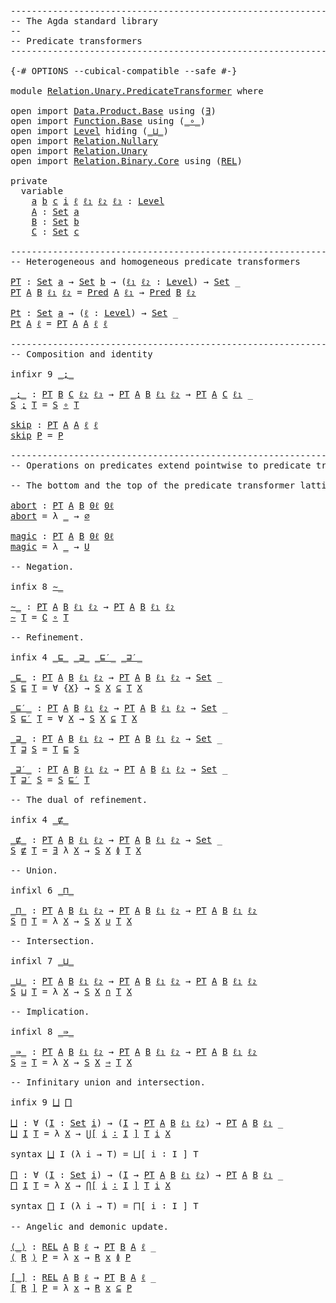 <pre class="Agda"><a id="1" class="Comment">------------------------------------------------------------------------</a>
<a id="74" class="Comment">-- The Agda standard library</a>
<a id="103" class="Comment">--</a>
<a id="106" class="Comment">-- Predicate transformers</a>
<a id="132" class="Comment">------------------------------------------------------------------------</a>

<a id="206" class="Symbol">{-#</a> <a id="210" class="Keyword">OPTIONS</a> <a id="218" class="Pragma">--cubical-compatible</a> <a id="239" class="Pragma">--safe</a> <a id="246" class="Symbol">#-}</a>

<a id="251" class="Keyword">module</a> <a id="258" href="Relation.Unary.PredicateTransformer.html" class="Module">Relation.Unary.PredicateTransformer</a> <a id="294" class="Keyword">where</a>

<a id="301" class="Keyword">open</a> <a id="306" class="Keyword">import</a> <a id="313" href="Data.Product.Base.html" class="Module">Data.Product.Base</a> <a id="331" class="Keyword">using</a> <a id="337" class="Symbol">(</a><a id="338" href="Data.Product.Base.html#852" class="Function">∃</a><a id="339" class="Symbol">)</a>
<a id="341" class="Keyword">open</a> <a id="346" class="Keyword">import</a> <a id="353" href="Function.Base.html" class="Module">Function.Base</a> <a id="367" class="Keyword">using</a> <a id="373" class="Symbol">(</a><a id="374" href="Function.Base.html#1115" class="Function Operator">_∘_</a><a id="377" class="Symbol">)</a>
<a id="379" class="Keyword">open</a> <a id="384" class="Keyword">import</a> <a id="391" href="Level.html" class="Module">Level</a> <a id="397" class="Keyword">hiding</a> <a id="404" class="Symbol">(</a><a id="405" href="Agda.Primitive.html#961" class="Primitive Operator">_⊔_</a><a id="408" class="Symbol">)</a>
<a id="410" class="Keyword">open</a> <a id="415" class="Keyword">import</a> <a id="422" href="Relation.Nullary.html" class="Module">Relation.Nullary</a>
<a id="439" class="Keyword">open</a> <a id="444" class="Keyword">import</a> <a id="451" href="Relation.Unary.html" class="Module">Relation.Unary</a>
<a id="466" class="Keyword">open</a> <a id="471" class="Keyword">import</a> <a id="478" href="Relation.Binary.Core.html" class="Module">Relation.Binary.Core</a> <a id="499" class="Keyword">using</a> <a id="505" class="Symbol">(</a><a id="506" href="Relation.Binary.Core.html#780" class="Function">REL</a><a id="509" class="Symbol">)</a>

<a id="512" class="Keyword">private</a>
  <a id="522" class="Keyword">variable</a>
    <a id="535" href="Relation.Unary.PredicateTransformer.html#535" class="Generalizable">a</a> <a id="537" href="Relation.Unary.PredicateTransformer.html#537" class="Generalizable">b</a> <a id="539" href="Relation.Unary.PredicateTransformer.html#539" class="Generalizable">c</a> <a id="541" href="Relation.Unary.PredicateTransformer.html#541" class="Generalizable">i</a> <a id="543" href="Relation.Unary.PredicateTransformer.html#543" class="Generalizable">ℓ</a> <a id="545" href="Relation.Unary.PredicateTransformer.html#545" class="Generalizable">ℓ₁</a> <a id="548" href="Relation.Unary.PredicateTransformer.html#548" class="Generalizable">ℓ₂</a> <a id="551" href="Relation.Unary.PredicateTransformer.html#551" class="Generalizable">ℓ₃</a> <a id="554" class="Symbol">:</a> <a id="556" href="Agda.Primitive.html#742" class="Postulate">Level</a>
    <a id="566" href="Relation.Unary.PredicateTransformer.html#566" class="Generalizable">A</a> <a id="568" class="Symbol">:</a> <a id="570" href="Agda.Primitive.html#388" class="Primitive">Set</a> <a id="574" href="Relation.Unary.PredicateTransformer.html#535" class="Generalizable">a</a>
    <a id="580" href="Relation.Unary.PredicateTransformer.html#580" class="Generalizable">B</a> <a id="582" class="Symbol">:</a> <a id="584" href="Agda.Primitive.html#388" class="Primitive">Set</a> <a id="588" href="Relation.Unary.PredicateTransformer.html#537" class="Generalizable">b</a>
    <a id="594" href="Relation.Unary.PredicateTransformer.html#594" class="Generalizable">C</a> <a id="596" class="Symbol">:</a> <a id="598" href="Agda.Primitive.html#388" class="Primitive">Set</a> <a id="602" href="Relation.Unary.PredicateTransformer.html#539" class="Generalizable">c</a>

<a id="605" class="Comment">------------------------------------------------------------------------</a>
<a id="678" class="Comment">-- Heterogeneous and homogeneous predicate transformers</a>

<a id="PT"></a><a id="735" href="Relation.Unary.PredicateTransformer.html#735" class="Function">PT</a> <a id="738" class="Symbol">:</a> <a id="740" href="Agda.Primitive.html#388" class="Primitive">Set</a> <a id="744" href="Relation.Unary.PredicateTransformer.html#535" class="Generalizable">a</a> <a id="746" class="Symbol">→</a> <a id="748" href="Agda.Primitive.html#388" class="Primitive">Set</a> <a id="752" href="Relation.Unary.PredicateTransformer.html#537" class="Generalizable">b</a> <a id="754" class="Symbol">→</a> <a id="756" class="Symbol">(</a><a id="757" href="Relation.Unary.PredicateTransformer.html#757" class="Bound">ℓ₁</a> <a id="760" href="Relation.Unary.PredicateTransformer.html#760" class="Bound">ℓ₂</a> <a id="763" class="Symbol">:</a> <a id="765" href="Agda.Primitive.html#742" class="Postulate">Level</a><a id="770" class="Symbol">)</a> <a id="772" class="Symbol">→</a> <a id="774" href="Agda.Primitive.html#388" class="Primitive">Set</a> <a id="778" class="Symbol">_</a>
<a id="780" href="Relation.Unary.PredicateTransformer.html#735" class="Function">PT</a> <a id="783" href="Relation.Unary.PredicateTransformer.html#783" class="Bound">A</a> <a id="785" href="Relation.Unary.PredicateTransformer.html#785" class="Bound">B</a> <a id="787" href="Relation.Unary.PredicateTransformer.html#787" class="Bound">ℓ₁</a> <a id="790" href="Relation.Unary.PredicateTransformer.html#790" class="Bound">ℓ₂</a> <a id="793" class="Symbol">=</a> <a id="795" href="Relation.Unary.html#1178" class="Function">Pred</a> <a id="800" href="Relation.Unary.PredicateTransformer.html#783" class="Bound">A</a> <a id="802" href="Relation.Unary.PredicateTransformer.html#787" class="Bound">ℓ₁</a> <a id="805" class="Symbol">→</a> <a id="807" href="Relation.Unary.html#1178" class="Function">Pred</a> <a id="812" href="Relation.Unary.PredicateTransformer.html#785" class="Bound">B</a> <a id="814" href="Relation.Unary.PredicateTransformer.html#790" class="Bound">ℓ₂</a>

<a id="Pt"></a><a id="818" href="Relation.Unary.PredicateTransformer.html#818" class="Function">Pt</a> <a id="821" class="Symbol">:</a> <a id="823" href="Agda.Primitive.html#388" class="Primitive">Set</a> <a id="827" href="Relation.Unary.PredicateTransformer.html#535" class="Generalizable">a</a> <a id="829" class="Symbol">→</a> <a id="831" class="Symbol">(</a><a id="832" href="Relation.Unary.PredicateTransformer.html#832" class="Bound">ℓ</a> <a id="834" class="Symbol">:</a> <a id="836" href="Agda.Primitive.html#742" class="Postulate">Level</a><a id="841" class="Symbol">)</a> <a id="843" class="Symbol">→</a> <a id="845" href="Agda.Primitive.html#388" class="Primitive">Set</a> <a id="849" class="Symbol">_</a>
<a id="851" href="Relation.Unary.PredicateTransformer.html#818" class="Function">Pt</a> <a id="854" href="Relation.Unary.PredicateTransformer.html#854" class="Bound">A</a> <a id="856" href="Relation.Unary.PredicateTransformer.html#856" class="Bound">ℓ</a> <a id="858" class="Symbol">=</a> <a id="860" href="Relation.Unary.PredicateTransformer.html#735" class="Function">PT</a> <a id="863" href="Relation.Unary.PredicateTransformer.html#854" class="Bound">A</a> <a id="865" href="Relation.Unary.PredicateTransformer.html#854" class="Bound">A</a> <a id="867" href="Relation.Unary.PredicateTransformer.html#856" class="Bound">ℓ</a> <a id="869" href="Relation.Unary.PredicateTransformer.html#856" class="Bound">ℓ</a>

<a id="872" class="Comment">------------------------------------------------------------------------</a>
<a id="945" class="Comment">-- Composition and identity</a>

<a id="974" class="Keyword">infixr</a> <a id="981" class="Number">9</a> <a id="983" href="Relation.Unary.PredicateTransformer.html#988" class="Function Operator">_⍮_</a>

<a id="_⍮_"></a><a id="988" href="Relation.Unary.PredicateTransformer.html#988" class="Function Operator">_⍮_</a> <a id="992" class="Symbol">:</a> <a id="994" href="Relation.Unary.PredicateTransformer.html#735" class="Function">PT</a> <a id="997" href="Relation.Unary.PredicateTransformer.html#580" class="Generalizable">B</a> <a id="999" href="Relation.Unary.PredicateTransformer.html#594" class="Generalizable">C</a> <a id="1001" href="Relation.Unary.PredicateTransformer.html#548" class="Generalizable">ℓ₂</a> <a id="1004" href="Relation.Unary.PredicateTransformer.html#551" class="Generalizable">ℓ₃</a> <a id="1007" class="Symbol">→</a> <a id="1009" href="Relation.Unary.PredicateTransformer.html#735" class="Function">PT</a> <a id="1012" href="Relation.Unary.PredicateTransformer.html#566" class="Generalizable">A</a> <a id="1014" href="Relation.Unary.PredicateTransformer.html#580" class="Generalizable">B</a> <a id="1016" href="Relation.Unary.PredicateTransformer.html#545" class="Generalizable">ℓ₁</a> <a id="1019" href="Relation.Unary.PredicateTransformer.html#548" class="Generalizable">ℓ₂</a> <a id="1022" class="Symbol">→</a> <a id="1024" href="Relation.Unary.PredicateTransformer.html#735" class="Function">PT</a> <a id="1027" href="Relation.Unary.PredicateTransformer.html#566" class="Generalizable">A</a> <a id="1029" href="Relation.Unary.PredicateTransformer.html#594" class="Generalizable">C</a> <a id="1031" href="Relation.Unary.PredicateTransformer.html#545" class="Generalizable">ℓ₁</a> <a id="1034" class="Symbol">_</a>
<a id="1036" href="Relation.Unary.PredicateTransformer.html#1036" class="Bound">S</a> <a id="1038" href="Relation.Unary.PredicateTransformer.html#988" class="Function Operator">⍮</a> <a id="1040" href="Relation.Unary.PredicateTransformer.html#1040" class="Bound">T</a> <a id="1042" class="Symbol">=</a> <a id="1044" href="Relation.Unary.PredicateTransformer.html#1036" class="Bound">S</a> <a id="1046" href="Function.Base.html#1115" class="Function Operator">∘</a> <a id="1048" href="Relation.Unary.PredicateTransformer.html#1040" class="Bound">T</a>

<a id="skip"></a><a id="1051" href="Relation.Unary.PredicateTransformer.html#1051" class="Function">skip</a> <a id="1056" class="Symbol">:</a> <a id="1058" href="Relation.Unary.PredicateTransformer.html#735" class="Function">PT</a> <a id="1061" href="Relation.Unary.PredicateTransformer.html#566" class="Generalizable">A</a> <a id="1063" href="Relation.Unary.PredicateTransformer.html#566" class="Generalizable">A</a> <a id="1065" href="Relation.Unary.PredicateTransformer.html#543" class="Generalizable">ℓ</a> <a id="1067" href="Relation.Unary.PredicateTransformer.html#543" class="Generalizable">ℓ</a>
<a id="1069" href="Relation.Unary.PredicateTransformer.html#1051" class="Function">skip</a> <a id="1074" href="Relation.Unary.PredicateTransformer.html#1074" class="Bound">P</a> <a id="1076" class="Symbol">=</a> <a id="1078" href="Relation.Unary.PredicateTransformer.html#1074" class="Bound">P</a>

<a id="1081" class="Comment">------------------------------------------------------------------------</a>
<a id="1154" class="Comment">-- Operations on predicates extend pointwise to predicate transformers</a>

<a id="1226" class="Comment">-- The bottom and the top of the predicate transformer lattice.</a>

<a id="abort"></a><a id="1291" href="Relation.Unary.PredicateTransformer.html#1291" class="Function">abort</a> <a id="1297" class="Symbol">:</a> <a id="1299" href="Relation.Unary.PredicateTransformer.html#735" class="Function">PT</a> <a id="1302" href="Relation.Unary.PredicateTransformer.html#566" class="Generalizable">A</a> <a id="1304" href="Relation.Unary.PredicateTransformer.html#580" class="Generalizable">B</a> <a id="1306" href="Level.html#521" class="Function">0ℓ</a> <a id="1309" href="Level.html#521" class="Function">0ℓ</a>
<a id="1312" href="Relation.Unary.PredicateTransformer.html#1291" class="Function">abort</a> <a id="1318" class="Symbol">=</a> <a id="1320" class="Symbol">λ</a> <a id="1322" href="Relation.Unary.PredicateTransformer.html#1322" class="Bound">_</a> <a id="1324" class="Symbol">→</a> <a id="1326" href="Relation.Unary.html#1504" class="Function">∅</a>

<a id="magic"></a><a id="1329" href="Relation.Unary.PredicateTransformer.html#1329" class="Function">magic</a> <a id="1335" class="Symbol">:</a> <a id="1337" href="Relation.Unary.PredicateTransformer.html#735" class="Function">PT</a> <a id="1340" href="Relation.Unary.PredicateTransformer.html#566" class="Generalizable">A</a> <a id="1342" href="Relation.Unary.PredicateTransformer.html#580" class="Generalizable">B</a> <a id="1344" href="Level.html#521" class="Function">0ℓ</a> <a id="1347" href="Level.html#521" class="Function">0ℓ</a>
<a id="1350" href="Relation.Unary.PredicateTransformer.html#1329" class="Function">magic</a> <a id="1356" class="Symbol">=</a> <a id="1358" class="Symbol">λ</a> <a id="1360" href="Relation.Unary.PredicateTransformer.html#1360" class="Bound">_</a> <a id="1362" class="Symbol">→</a> <a id="1364" href="Relation.Unary.html#1686" class="Function">U</a>

<a id="1367" class="Comment">-- Negation.</a>

<a id="1381" class="Keyword">infix</a> <a id="1387" class="Number">8</a> <a id="1389" href="Relation.Unary.PredicateTransformer.html#1393" class="Function Operator">∼_</a>

<a id="∼_"></a><a id="1393" href="Relation.Unary.PredicateTransformer.html#1393" class="Function Operator">∼_</a> <a id="1396" class="Symbol">:</a> <a id="1398" href="Relation.Unary.PredicateTransformer.html#735" class="Function">PT</a> <a id="1401" href="Relation.Unary.PredicateTransformer.html#566" class="Generalizable">A</a> <a id="1403" href="Relation.Unary.PredicateTransformer.html#580" class="Generalizable">B</a> <a id="1405" href="Relation.Unary.PredicateTransformer.html#545" class="Generalizable">ℓ₁</a> <a id="1408" href="Relation.Unary.PredicateTransformer.html#548" class="Generalizable">ℓ₂</a> <a id="1411" class="Symbol">→</a> <a id="1413" href="Relation.Unary.PredicateTransformer.html#735" class="Function">PT</a> <a id="1416" href="Relation.Unary.PredicateTransformer.html#566" class="Generalizable">A</a> <a id="1418" href="Relation.Unary.PredicateTransformer.html#580" class="Generalizable">B</a> <a id="1420" href="Relation.Unary.PredicateTransformer.html#545" class="Generalizable">ℓ₁</a> <a id="1423" href="Relation.Unary.PredicateTransformer.html#548" class="Generalizable">ℓ₂</a>
<a id="1426" href="Relation.Unary.PredicateTransformer.html#1393" class="Function Operator">∼</a> <a id="1428" href="Relation.Unary.PredicateTransformer.html#1428" class="Bound">T</a> <a id="1430" class="Symbol">=</a> <a id="1432" href="Relation.Unary.html#4979" class="Function">∁</a> <a id="1434" href="Function.Base.html#1115" class="Function Operator">∘</a> <a id="1436" href="Relation.Unary.PredicateTransformer.html#1428" class="Bound">T</a>

<a id="1439" class="Comment">-- Refinement.</a>

<a id="1455" class="Keyword">infix</a> <a id="1461" class="Number">4</a> <a id="1463" href="Relation.Unary.PredicateTransformer.html#1482" class="Function Operator">_⊑_</a> <a id="1467" href="Relation.Unary.PredicateTransformer.html#1620" class="Function Operator">_⊒_</a> <a id="1471" href="Relation.Unary.PredicateTransformer.html#1551" class="Function Operator">_⊑′_</a> <a id="1476" href="Relation.Unary.PredicateTransformer.html#1677" class="Function Operator">_⊒′_</a>

<a id="_⊑_"></a><a id="1482" href="Relation.Unary.PredicateTransformer.html#1482" class="Function Operator">_⊑_</a> <a id="1486" class="Symbol">:</a> <a id="1488" href="Relation.Unary.PredicateTransformer.html#735" class="Function">PT</a> <a id="1491" href="Relation.Unary.PredicateTransformer.html#566" class="Generalizable">A</a> <a id="1493" href="Relation.Unary.PredicateTransformer.html#580" class="Generalizable">B</a> <a id="1495" href="Relation.Unary.PredicateTransformer.html#545" class="Generalizable">ℓ₁</a> <a id="1498" href="Relation.Unary.PredicateTransformer.html#548" class="Generalizable">ℓ₂</a> <a id="1501" class="Symbol">→</a> <a id="1503" href="Relation.Unary.PredicateTransformer.html#735" class="Function">PT</a> <a id="1506" href="Relation.Unary.PredicateTransformer.html#566" class="Generalizable">A</a> <a id="1508" href="Relation.Unary.PredicateTransformer.html#580" class="Generalizable">B</a> <a id="1510" href="Relation.Unary.PredicateTransformer.html#545" class="Generalizable">ℓ₁</a> <a id="1513" href="Relation.Unary.PredicateTransformer.html#548" class="Generalizable">ℓ₂</a> <a id="1516" class="Symbol">→</a> <a id="1518" href="Agda.Primitive.html#388" class="Primitive">Set</a> <a id="1522" class="Symbol">_</a>
<a id="1524" href="Relation.Unary.PredicateTransformer.html#1524" class="Bound">S</a> <a id="1526" href="Relation.Unary.PredicateTransformer.html#1482" class="Function Operator">⊑</a> <a id="1528" href="Relation.Unary.PredicateTransformer.html#1528" class="Bound">T</a> <a id="1530" class="Symbol">=</a> <a id="1532" class="Symbol">∀</a> <a id="1534" class="Symbol">{</a><a id="1535" href="Relation.Unary.PredicateTransformer.html#1535" class="Bound">X</a><a id="1536" class="Symbol">}</a> <a id="1538" class="Symbol">→</a> <a id="1540" href="Relation.Unary.PredicateTransformer.html#1524" class="Bound">S</a> <a id="1542" href="Relation.Unary.PredicateTransformer.html#1535" class="Bound">X</a> <a id="1544" href="Relation.Unary.html#2046" class="Function Operator">⊆</a> <a id="1546" href="Relation.Unary.PredicateTransformer.html#1528" class="Bound">T</a> <a id="1548" href="Relation.Unary.PredicateTransformer.html#1535" class="Bound">X</a>

<a id="_⊑′_"></a><a id="1551" href="Relation.Unary.PredicateTransformer.html#1551" class="Function Operator">_⊑′_</a> <a id="1556" class="Symbol">:</a> <a id="1558" href="Relation.Unary.PredicateTransformer.html#735" class="Function">PT</a> <a id="1561" href="Relation.Unary.PredicateTransformer.html#566" class="Generalizable">A</a> <a id="1563" href="Relation.Unary.PredicateTransformer.html#580" class="Generalizable">B</a> <a id="1565" href="Relation.Unary.PredicateTransformer.html#545" class="Generalizable">ℓ₁</a> <a id="1568" href="Relation.Unary.PredicateTransformer.html#548" class="Generalizable">ℓ₂</a> <a id="1571" class="Symbol">→</a> <a id="1573" href="Relation.Unary.PredicateTransformer.html#735" class="Function">PT</a> <a id="1576" href="Relation.Unary.PredicateTransformer.html#566" class="Generalizable">A</a> <a id="1578" href="Relation.Unary.PredicateTransformer.html#580" class="Generalizable">B</a> <a id="1580" href="Relation.Unary.PredicateTransformer.html#545" class="Generalizable">ℓ₁</a> <a id="1583" href="Relation.Unary.PredicateTransformer.html#548" class="Generalizable">ℓ₂</a> <a id="1586" class="Symbol">→</a> <a id="1588" href="Agda.Primitive.html#388" class="Primitive">Set</a> <a id="1592" class="Symbol">_</a>
<a id="1594" href="Relation.Unary.PredicateTransformer.html#1594" class="Bound">S</a> <a id="1596" href="Relation.Unary.PredicateTransformer.html#1551" class="Function Operator">⊑′</a> <a id="1599" href="Relation.Unary.PredicateTransformer.html#1599" class="Bound">T</a> <a id="1601" class="Symbol">=</a> <a id="1603" class="Symbol">∀</a> <a id="1605" href="Relation.Unary.PredicateTransformer.html#1605" class="Bound">X</a> <a id="1607" class="Symbol">→</a> <a id="1609" href="Relation.Unary.PredicateTransformer.html#1594" class="Bound">S</a> <a id="1611" href="Relation.Unary.PredicateTransformer.html#1605" class="Bound">X</a> <a id="1613" href="Relation.Unary.html#2046" class="Function Operator">⊆</a> <a id="1615" href="Relation.Unary.PredicateTransformer.html#1599" class="Bound">T</a> <a id="1617" href="Relation.Unary.PredicateTransformer.html#1605" class="Bound">X</a>

<a id="_⊒_"></a><a id="1620" href="Relation.Unary.PredicateTransformer.html#1620" class="Function Operator">_⊒_</a> <a id="1624" class="Symbol">:</a> <a id="1626" href="Relation.Unary.PredicateTransformer.html#735" class="Function">PT</a> <a id="1629" href="Relation.Unary.PredicateTransformer.html#566" class="Generalizable">A</a> <a id="1631" href="Relation.Unary.PredicateTransformer.html#580" class="Generalizable">B</a> <a id="1633" href="Relation.Unary.PredicateTransformer.html#545" class="Generalizable">ℓ₁</a> <a id="1636" href="Relation.Unary.PredicateTransformer.html#548" class="Generalizable">ℓ₂</a> <a id="1639" class="Symbol">→</a> <a id="1641" href="Relation.Unary.PredicateTransformer.html#735" class="Function">PT</a> <a id="1644" href="Relation.Unary.PredicateTransformer.html#566" class="Generalizable">A</a> <a id="1646" href="Relation.Unary.PredicateTransformer.html#580" class="Generalizable">B</a> <a id="1648" href="Relation.Unary.PredicateTransformer.html#545" class="Generalizable">ℓ₁</a> <a id="1651" href="Relation.Unary.PredicateTransformer.html#548" class="Generalizable">ℓ₂</a> <a id="1654" class="Symbol">→</a> <a id="1656" href="Agda.Primitive.html#388" class="Primitive">Set</a> <a id="1660" class="Symbol">_</a>
<a id="1662" href="Relation.Unary.PredicateTransformer.html#1662" class="Bound">T</a> <a id="1664" href="Relation.Unary.PredicateTransformer.html#1620" class="Function Operator">⊒</a> <a id="1666" href="Relation.Unary.PredicateTransformer.html#1666" class="Bound">S</a> <a id="1668" class="Symbol">=</a> <a id="1670" href="Relation.Unary.PredicateTransformer.html#1662" class="Bound">T</a> <a id="1672" href="Relation.Unary.PredicateTransformer.html#1482" class="Function Operator">⊑</a> <a id="1674" href="Relation.Unary.PredicateTransformer.html#1666" class="Bound">S</a>

<a id="_⊒′_"></a><a id="1677" href="Relation.Unary.PredicateTransformer.html#1677" class="Function Operator">_⊒′_</a> <a id="1682" class="Symbol">:</a> <a id="1684" href="Relation.Unary.PredicateTransformer.html#735" class="Function">PT</a> <a id="1687" href="Relation.Unary.PredicateTransformer.html#566" class="Generalizable">A</a> <a id="1689" href="Relation.Unary.PredicateTransformer.html#580" class="Generalizable">B</a> <a id="1691" href="Relation.Unary.PredicateTransformer.html#545" class="Generalizable">ℓ₁</a> <a id="1694" href="Relation.Unary.PredicateTransformer.html#548" class="Generalizable">ℓ₂</a> <a id="1697" class="Symbol">→</a> <a id="1699" href="Relation.Unary.PredicateTransformer.html#735" class="Function">PT</a> <a id="1702" href="Relation.Unary.PredicateTransformer.html#566" class="Generalizable">A</a> <a id="1704" href="Relation.Unary.PredicateTransformer.html#580" class="Generalizable">B</a> <a id="1706" href="Relation.Unary.PredicateTransformer.html#545" class="Generalizable">ℓ₁</a> <a id="1709" href="Relation.Unary.PredicateTransformer.html#548" class="Generalizable">ℓ₂</a> <a id="1712" class="Symbol">→</a> <a id="1714" href="Agda.Primitive.html#388" class="Primitive">Set</a> <a id="1718" class="Symbol">_</a>
<a id="1720" href="Relation.Unary.PredicateTransformer.html#1720" class="Bound">T</a> <a id="1722" href="Relation.Unary.PredicateTransformer.html#1677" class="Function Operator">⊒′</a> <a id="1725" href="Relation.Unary.PredicateTransformer.html#1725" class="Bound">S</a> <a id="1727" class="Symbol">=</a> <a id="1729" href="Relation.Unary.PredicateTransformer.html#1725" class="Bound">S</a> <a id="1731" href="Relation.Unary.PredicateTransformer.html#1551" class="Function Operator">⊑′</a> <a id="1734" href="Relation.Unary.PredicateTransformer.html#1720" class="Bound">T</a>

<a id="1737" class="Comment">-- The dual of refinement.</a>

<a id="1765" class="Keyword">infix</a> <a id="1771" class="Number">4</a> <a id="1773" href="Relation.Unary.PredicateTransformer.html#1778" class="Function Operator">_⋢_</a>

<a id="_⋢_"></a><a id="1778" href="Relation.Unary.PredicateTransformer.html#1778" class="Function Operator">_⋢_</a> <a id="1782" class="Symbol">:</a> <a id="1784" href="Relation.Unary.PredicateTransformer.html#735" class="Function">PT</a> <a id="1787" href="Relation.Unary.PredicateTransformer.html#566" class="Generalizable">A</a> <a id="1789" href="Relation.Unary.PredicateTransformer.html#580" class="Generalizable">B</a> <a id="1791" href="Relation.Unary.PredicateTransformer.html#545" class="Generalizable">ℓ₁</a> <a id="1794" href="Relation.Unary.PredicateTransformer.html#548" class="Generalizable">ℓ₂</a> <a id="1797" class="Symbol">→</a> <a id="1799" href="Relation.Unary.PredicateTransformer.html#735" class="Function">PT</a> <a id="1802" href="Relation.Unary.PredicateTransformer.html#566" class="Generalizable">A</a> <a id="1804" href="Relation.Unary.PredicateTransformer.html#580" class="Generalizable">B</a> <a id="1806" href="Relation.Unary.PredicateTransformer.html#545" class="Generalizable">ℓ₁</a> <a id="1809" href="Relation.Unary.PredicateTransformer.html#548" class="Generalizable">ℓ₂</a> <a id="1812" class="Symbol">→</a> <a id="1814" href="Agda.Primitive.html#388" class="Primitive">Set</a> <a id="1818" class="Symbol">_</a>
<a id="1820" href="Relation.Unary.PredicateTransformer.html#1820" class="Bound">S</a> <a id="1822" href="Relation.Unary.PredicateTransformer.html#1778" class="Function Operator">⋢</a> <a id="1824" href="Relation.Unary.PredicateTransformer.html#1824" class="Bound">T</a> <a id="1826" class="Symbol">=</a> <a id="1828" href="Data.Product.Base.html#852" class="Function">∃</a> <a id="1830" class="Symbol">λ</a> <a id="1832" href="Relation.Unary.PredicateTransformer.html#1832" class="Bound">X</a> <a id="1834" class="Symbol">→</a> <a id="1836" href="Relation.Unary.PredicateTransformer.html#1820" class="Bound">S</a> <a id="1838" href="Relation.Unary.PredicateTransformer.html#1832" class="Bound">X</a> <a id="1840" href="Relation.Unary.html#5705" class="Function Operator">≬</a> <a id="1842" href="Relation.Unary.PredicateTransformer.html#1824" class="Bound">T</a> <a id="1844" href="Relation.Unary.PredicateTransformer.html#1832" class="Bound">X</a>

<a id="1847" class="Comment">-- Union.</a>

<a id="1858" class="Keyword">infixl</a> <a id="1865" class="Number">6</a> <a id="1867" href="Relation.Unary.PredicateTransformer.html#1872" class="Function Operator">_⊓_</a>

<a id="_⊓_"></a><a id="1872" href="Relation.Unary.PredicateTransformer.html#1872" class="Function Operator">_⊓_</a> <a id="1876" class="Symbol">:</a> <a id="1878" href="Relation.Unary.PredicateTransformer.html#735" class="Function">PT</a> <a id="1881" href="Relation.Unary.PredicateTransformer.html#566" class="Generalizable">A</a> <a id="1883" href="Relation.Unary.PredicateTransformer.html#580" class="Generalizable">B</a> <a id="1885" href="Relation.Unary.PredicateTransformer.html#545" class="Generalizable">ℓ₁</a> <a id="1888" href="Relation.Unary.PredicateTransformer.html#548" class="Generalizable">ℓ₂</a> <a id="1891" class="Symbol">→</a> <a id="1893" href="Relation.Unary.PredicateTransformer.html#735" class="Function">PT</a> <a id="1896" href="Relation.Unary.PredicateTransformer.html#566" class="Generalizable">A</a> <a id="1898" href="Relation.Unary.PredicateTransformer.html#580" class="Generalizable">B</a> <a id="1900" href="Relation.Unary.PredicateTransformer.html#545" class="Generalizable">ℓ₁</a> <a id="1903" href="Relation.Unary.PredicateTransformer.html#548" class="Generalizable">ℓ₂</a> <a id="1906" class="Symbol">→</a> <a id="1908" href="Relation.Unary.PredicateTransformer.html#735" class="Function">PT</a> <a id="1911" href="Relation.Unary.PredicateTransformer.html#566" class="Generalizable">A</a> <a id="1913" href="Relation.Unary.PredicateTransformer.html#580" class="Generalizable">B</a> <a id="1915" href="Relation.Unary.PredicateTransformer.html#545" class="Generalizable">ℓ₁</a> <a id="1918" href="Relation.Unary.PredicateTransformer.html#548" class="Generalizable">ℓ₂</a>
<a id="1921" href="Relation.Unary.PredicateTransformer.html#1921" class="Bound">S</a> <a id="1923" href="Relation.Unary.PredicateTransformer.html#1872" class="Function Operator">⊓</a> <a id="1925" href="Relation.Unary.PredicateTransformer.html#1925" class="Bound">T</a> <a id="1927" class="Symbol">=</a> <a id="1929" class="Symbol">λ</a> <a id="1931" href="Relation.Unary.PredicateTransformer.html#1931" class="Bound">X</a> <a id="1933" class="Symbol">→</a> <a id="1935" href="Relation.Unary.PredicateTransformer.html#1921" class="Bound">S</a> <a id="1937" href="Relation.Unary.PredicateTransformer.html#1931" class="Bound">X</a> <a id="1939" href="Relation.Unary.html#5118" class="Function Operator">∪</a> <a id="1941" href="Relation.Unary.PredicateTransformer.html#1925" class="Bound">T</a> <a id="1943" href="Relation.Unary.PredicateTransformer.html#1931" class="Bound">X</a>

<a id="1946" class="Comment">-- Intersection.</a>

<a id="1964" class="Keyword">infixl</a> <a id="1971" class="Number">7</a> <a id="1973" href="Relation.Unary.PredicateTransformer.html#1978" class="Function Operator">_⊔_</a>

<a id="_⊔_"></a><a id="1978" href="Relation.Unary.PredicateTransformer.html#1978" class="Function Operator">_⊔_</a> <a id="1982" class="Symbol">:</a> <a id="1984" href="Relation.Unary.PredicateTransformer.html#735" class="Function">PT</a> <a id="1987" href="Relation.Unary.PredicateTransformer.html#566" class="Generalizable">A</a> <a id="1989" href="Relation.Unary.PredicateTransformer.html#580" class="Generalizable">B</a> <a id="1991" href="Relation.Unary.PredicateTransformer.html#545" class="Generalizable">ℓ₁</a> <a id="1994" href="Relation.Unary.PredicateTransformer.html#548" class="Generalizable">ℓ₂</a> <a id="1997" class="Symbol">→</a> <a id="1999" href="Relation.Unary.PredicateTransformer.html#735" class="Function">PT</a> <a id="2002" href="Relation.Unary.PredicateTransformer.html#566" class="Generalizable">A</a> <a id="2004" href="Relation.Unary.PredicateTransformer.html#580" class="Generalizable">B</a> <a id="2006" href="Relation.Unary.PredicateTransformer.html#545" class="Generalizable">ℓ₁</a> <a id="2009" href="Relation.Unary.PredicateTransformer.html#548" class="Generalizable">ℓ₂</a> <a id="2012" class="Symbol">→</a> <a id="2014" href="Relation.Unary.PredicateTransformer.html#735" class="Function">PT</a> <a id="2017" href="Relation.Unary.PredicateTransformer.html#566" class="Generalizable">A</a> <a id="2019" href="Relation.Unary.PredicateTransformer.html#580" class="Generalizable">B</a> <a id="2021" href="Relation.Unary.PredicateTransformer.html#545" class="Generalizable">ℓ₁</a> <a id="2024" href="Relation.Unary.PredicateTransformer.html#548" class="Generalizable">ℓ₂</a>
<a id="2027" href="Relation.Unary.PredicateTransformer.html#2027" class="Bound">S</a> <a id="2029" href="Relation.Unary.PredicateTransformer.html#1978" class="Function Operator">⊔</a> <a id="2031" href="Relation.Unary.PredicateTransformer.html#2031" class="Bound">T</a> <a id="2033" class="Symbol">=</a> <a id="2035" class="Symbol">λ</a> <a id="2037" href="Relation.Unary.PredicateTransformer.html#2037" class="Bound">X</a> <a id="2039" class="Symbol">→</a> <a id="2041" href="Relation.Unary.PredicateTransformer.html#2027" class="Bound">S</a> <a id="2043" href="Relation.Unary.PredicateTransformer.html#2037" class="Bound">X</a> <a id="2045" href="Relation.Unary.html#5204" class="Function Operator">∩</a> <a id="2047" href="Relation.Unary.PredicateTransformer.html#2031" class="Bound">T</a> <a id="2049" href="Relation.Unary.PredicateTransformer.html#2037" class="Bound">X</a>

<a id="2052" class="Comment">-- Implication.</a>

<a id="2069" class="Keyword">infixl</a> <a id="2076" class="Number">8</a> <a id="2078" href="Relation.Unary.PredicateTransformer.html#2083" class="Function Operator">_⇛_</a>

<a id="_⇛_"></a><a id="2083" href="Relation.Unary.PredicateTransformer.html#2083" class="Function Operator">_⇛_</a> <a id="2087" class="Symbol">:</a> <a id="2089" href="Relation.Unary.PredicateTransformer.html#735" class="Function">PT</a> <a id="2092" href="Relation.Unary.PredicateTransformer.html#566" class="Generalizable">A</a> <a id="2094" href="Relation.Unary.PredicateTransformer.html#580" class="Generalizable">B</a> <a id="2096" href="Relation.Unary.PredicateTransformer.html#545" class="Generalizable">ℓ₁</a> <a id="2099" href="Relation.Unary.PredicateTransformer.html#548" class="Generalizable">ℓ₂</a> <a id="2102" class="Symbol">→</a> <a id="2104" href="Relation.Unary.PredicateTransformer.html#735" class="Function">PT</a> <a id="2107" href="Relation.Unary.PredicateTransformer.html#566" class="Generalizable">A</a> <a id="2109" href="Relation.Unary.PredicateTransformer.html#580" class="Generalizable">B</a> <a id="2111" href="Relation.Unary.PredicateTransformer.html#545" class="Generalizable">ℓ₁</a> <a id="2114" href="Relation.Unary.PredicateTransformer.html#548" class="Generalizable">ℓ₂</a> <a id="2117" class="Symbol">→</a> <a id="2119" href="Relation.Unary.PredicateTransformer.html#735" class="Function">PT</a> <a id="2122" href="Relation.Unary.PredicateTransformer.html#566" class="Generalizable">A</a> <a id="2124" href="Relation.Unary.PredicateTransformer.html#580" class="Generalizable">B</a> <a id="2126" href="Relation.Unary.PredicateTransformer.html#545" class="Generalizable">ℓ₁</a> <a id="2129" href="Relation.Unary.PredicateTransformer.html#548" class="Generalizable">ℓ₂</a>
<a id="2132" href="Relation.Unary.PredicateTransformer.html#2132" class="Bound">S</a> <a id="2134" href="Relation.Unary.PredicateTransformer.html#2083" class="Function Operator">⇛</a> <a id="2136" href="Relation.Unary.PredicateTransformer.html#2136" class="Bound">T</a> <a id="2138" class="Symbol">=</a> <a id="2140" class="Symbol">λ</a> <a id="2142" href="Relation.Unary.PredicateTransformer.html#2142" class="Bound">X</a> <a id="2144" class="Symbol">→</a> <a id="2146" href="Relation.Unary.PredicateTransformer.html#2132" class="Bound">S</a> <a id="2148" href="Relation.Unary.PredicateTransformer.html#2142" class="Bound">X</a> <a id="2150" href="Relation.Unary.html#5039" class="Function Operator">⇒</a> <a id="2152" href="Relation.Unary.PredicateTransformer.html#2136" class="Bound">T</a> <a id="2154" href="Relation.Unary.PredicateTransformer.html#2142" class="Bound">X</a>

<a id="2157" class="Comment">-- Infinitary union and intersection.</a>

<a id="2196" class="Keyword">infix</a> <a id="2202" class="Number">9</a> <a id="2204" href="Relation.Unary.PredicateTransformer.html#2209" class="Function">⨆</a> <a id="2206" href="Relation.Unary.PredicateTransformer.html#2331" class="Function">⨅</a>

<a id="⨆"></a><a id="2209" href="Relation.Unary.PredicateTransformer.html#2209" class="Function">⨆</a> <a id="2211" class="Symbol">:</a> <a id="2213" class="Symbol">∀</a> <a id="2215" class="Symbol">(</a><a id="2216" href="Relation.Unary.PredicateTransformer.html#2216" class="Bound">I</a> <a id="2218" class="Symbol">:</a> <a id="2220" href="Agda.Primitive.html#388" class="Primitive">Set</a> <a id="2224" href="Relation.Unary.PredicateTransformer.html#541" class="Generalizable">i</a><a id="2225" class="Symbol">)</a> <a id="2227" class="Symbol">→</a> <a id="2229" class="Symbol">(</a><a id="2230" href="Relation.Unary.PredicateTransformer.html#2216" class="Bound">I</a> <a id="2232" class="Symbol">→</a> <a id="2234" href="Relation.Unary.PredicateTransformer.html#735" class="Function">PT</a> <a id="2237" href="Relation.Unary.PredicateTransformer.html#566" class="Generalizable">A</a> <a id="2239" href="Relation.Unary.PredicateTransformer.html#580" class="Generalizable">B</a> <a id="2241" href="Relation.Unary.PredicateTransformer.html#545" class="Generalizable">ℓ₁</a> <a id="2244" href="Relation.Unary.PredicateTransformer.html#548" class="Generalizable">ℓ₂</a><a id="2246" class="Symbol">)</a> <a id="2248" class="Symbol">→</a> <a id="2250" href="Relation.Unary.PredicateTransformer.html#735" class="Function">PT</a> <a id="2253" href="Relation.Unary.PredicateTransformer.html#566" class="Generalizable">A</a> <a id="2255" href="Relation.Unary.PredicateTransformer.html#580" class="Generalizable">B</a> <a id="2257" href="Relation.Unary.PredicateTransformer.html#545" class="Generalizable">ℓ₁</a> <a id="2260" class="Symbol">_</a>
<a id="2262" href="Relation.Unary.PredicateTransformer.html#2209" class="Function">⨆</a> <a id="2264" href="Relation.Unary.PredicateTransformer.html#2264" class="Bound">I</a> <a id="2266" href="Relation.Unary.PredicateTransformer.html#2266" class="Bound">T</a> <a id="2268" class="Symbol">=</a> <a id="2270" class="Symbol">λ</a> <a id="2272" href="Relation.Unary.PredicateTransformer.html#2272" class="Bound">X</a> <a id="2274" class="Symbol">→</a> <a id="2276" href="Relation.Unary.html#5378" class="Function">⋃[</a> <a id="2279" href="Relation.Unary.PredicateTransformer.html#2279" class="Bound">i</a> <a id="2281" href="Relation.Unary.html#5378" class="Function">∶</a> <a id="2283" href="Relation.Unary.PredicateTransformer.html#2264" class="Bound">I</a> <a id="2285" href="Relation.Unary.html#5378" class="Function">]</a> <a id="2287" href="Relation.Unary.PredicateTransformer.html#2266" class="Bound">T</a> <a id="2289" href="Relation.Unary.PredicateTransformer.html#2279" class="Bound">i</a> <a id="2291" href="Relation.Unary.PredicateTransformer.html#2272" class="Bound">X</a>

<a id="2294" class="Keyword">syntax</a> <a id="2301" href="Relation.Unary.PredicateTransformer.html#2209" class="Function">⨆</a> <a id="2303" class="Bound">I</a> <a id="2305" class="Symbol">(λ</a> <a id="2308" class="Bound">i</a> <a id="2310" class="Symbol">→</a> <a id="2312" class="Bound">T</a><a id="2313" class="Symbol">)</a> <a id="2315" class="Symbol">=</a> <a id="2317" class="Function">⨆[</a> <a id="2320" class="Bound">i</a> <a id="2322" class="Function">∶</a> <a id="2324" class="Bound">I</a> <a id="2326" class="Function">]</a> <a id="2328" class="Bound">T</a>

<a id="⨅"></a><a id="2331" href="Relation.Unary.PredicateTransformer.html#2331" class="Function">⨅</a> <a id="2333" class="Symbol">:</a> <a id="2335" class="Symbol">∀</a> <a id="2337" class="Symbol">(</a><a id="2338" href="Relation.Unary.PredicateTransformer.html#2338" class="Bound">I</a> <a id="2340" class="Symbol">:</a> <a id="2342" href="Agda.Primitive.html#388" class="Primitive">Set</a> <a id="2346" href="Relation.Unary.PredicateTransformer.html#541" class="Generalizable">i</a><a id="2347" class="Symbol">)</a> <a id="2349" class="Symbol">→</a> <a id="2351" class="Symbol">(</a><a id="2352" href="Relation.Unary.PredicateTransformer.html#2338" class="Bound">I</a> <a id="2354" class="Symbol">→</a> <a id="2356" href="Relation.Unary.PredicateTransformer.html#735" class="Function">PT</a> <a id="2359" href="Relation.Unary.PredicateTransformer.html#566" class="Generalizable">A</a> <a id="2361" href="Relation.Unary.PredicateTransformer.html#580" class="Generalizable">B</a> <a id="2363" href="Relation.Unary.PredicateTransformer.html#545" class="Generalizable">ℓ₁</a> <a id="2366" href="Relation.Unary.PredicateTransformer.html#548" class="Generalizable">ℓ₂</a><a id="2368" class="Symbol">)</a> <a id="2370" class="Symbol">→</a> <a id="2372" href="Relation.Unary.PredicateTransformer.html#735" class="Function">PT</a> <a id="2375" href="Relation.Unary.PredicateTransformer.html#566" class="Generalizable">A</a> <a id="2377" href="Relation.Unary.PredicateTransformer.html#580" class="Generalizable">B</a> <a id="2379" href="Relation.Unary.PredicateTransformer.html#545" class="Generalizable">ℓ₁</a> <a id="2382" class="Symbol">_</a>
<a id="2384" href="Relation.Unary.PredicateTransformer.html#2331" class="Function">⨅</a> <a id="2386" href="Relation.Unary.PredicateTransformer.html#2386" class="Bound">I</a> <a id="2388" href="Relation.Unary.PredicateTransformer.html#2388" class="Bound">T</a> <a id="2390" class="Symbol">=</a> <a id="2392" class="Symbol">λ</a> <a id="2394" href="Relation.Unary.PredicateTransformer.html#2394" class="Bound">X</a> <a id="2396" class="Symbol">→</a> <a id="2398" href="Relation.Unary.html#5526" class="Function">⋂[</a> <a id="2401" href="Relation.Unary.PredicateTransformer.html#2401" class="Bound">i</a> <a id="2403" href="Relation.Unary.html#5526" class="Function">∶</a> <a id="2405" href="Relation.Unary.PredicateTransformer.html#2386" class="Bound">I</a> <a id="2407" href="Relation.Unary.html#5526" class="Function">]</a> <a id="2409" href="Relation.Unary.PredicateTransformer.html#2388" class="Bound">T</a> <a id="2411" href="Relation.Unary.PredicateTransformer.html#2401" class="Bound">i</a> <a id="2413" href="Relation.Unary.PredicateTransformer.html#2394" class="Bound">X</a>

<a id="2416" class="Keyword">syntax</a> <a id="2423" href="Relation.Unary.PredicateTransformer.html#2331" class="Function">⨅</a> <a id="2425" class="Bound">I</a> <a id="2427" class="Symbol">(λ</a> <a id="2430" class="Bound">i</a> <a id="2432" class="Symbol">→</a> <a id="2434" class="Bound">T</a><a id="2435" class="Symbol">)</a> <a id="2437" class="Symbol">=</a> <a id="2439" class="Function">⨅[</a> <a id="2442" class="Bound">i</a> <a id="2444" class="Function">∶</a> <a id="2446" class="Bound">I</a> <a id="2448" class="Function">]</a> <a id="2450" class="Bound">T</a>

<a id="2453" class="Comment">-- Angelic and demonic update.</a>

<a id="⟨_⟩"></a><a id="2485" href="Relation.Unary.PredicateTransformer.html#2485" class="Function Operator">⟨_⟩</a> <a id="2489" class="Symbol">:</a> <a id="2491" href="Relation.Binary.Core.html#780" class="Function">REL</a> <a id="2495" href="Relation.Unary.PredicateTransformer.html#566" class="Generalizable">A</a> <a id="2497" href="Relation.Unary.PredicateTransformer.html#580" class="Generalizable">B</a> <a id="2499" href="Relation.Unary.PredicateTransformer.html#543" class="Generalizable">ℓ</a> <a id="2501" class="Symbol">→</a> <a id="2503" href="Relation.Unary.PredicateTransformer.html#735" class="Function">PT</a> <a id="2506" href="Relation.Unary.PredicateTransformer.html#580" class="Generalizable">B</a> <a id="2508" href="Relation.Unary.PredicateTransformer.html#566" class="Generalizable">A</a> <a id="2510" href="Relation.Unary.PredicateTransformer.html#543" class="Generalizable">ℓ</a> <a id="2512" class="Symbol">_</a>
<a id="2514" href="Relation.Unary.PredicateTransformer.html#2485" class="Function Operator">⟨</a> <a id="2516" href="Relation.Unary.PredicateTransformer.html#2516" class="Bound">R</a> <a id="2518" href="Relation.Unary.PredicateTransformer.html#2485" class="Function Operator">⟩</a> <a id="2520" href="Relation.Unary.PredicateTransformer.html#2520" class="Bound">P</a> <a id="2522" class="Symbol">=</a> <a id="2524" class="Symbol">λ</a> <a id="2526" href="Relation.Unary.PredicateTransformer.html#2526" class="Bound">x</a> <a id="2528" class="Symbol">→</a> <a id="2530" href="Relation.Unary.PredicateTransformer.html#2516" class="Bound">R</a> <a id="2532" href="Relation.Unary.PredicateTransformer.html#2526" class="Bound">x</a> <a id="2534" href="Relation.Unary.html#5705" class="Function Operator">≬</a> <a id="2536" href="Relation.Unary.PredicateTransformer.html#2520" class="Bound">P</a>

<a id="[_]"></a><a id="2539" href="Relation.Unary.PredicateTransformer.html#2539" class="Function Operator">[_]</a> <a id="2543" class="Symbol">:</a> <a id="2545" href="Relation.Binary.Core.html#780" class="Function">REL</a> <a id="2549" href="Relation.Unary.PredicateTransformer.html#566" class="Generalizable">A</a> <a id="2551" href="Relation.Unary.PredicateTransformer.html#580" class="Generalizable">B</a> <a id="2553" href="Relation.Unary.PredicateTransformer.html#543" class="Generalizable">ℓ</a> <a id="2555" class="Symbol">→</a> <a id="2557" href="Relation.Unary.PredicateTransformer.html#735" class="Function">PT</a> <a id="2560" href="Relation.Unary.PredicateTransformer.html#580" class="Generalizable">B</a> <a id="2562" href="Relation.Unary.PredicateTransformer.html#566" class="Generalizable">A</a> <a id="2564" href="Relation.Unary.PredicateTransformer.html#543" class="Generalizable">ℓ</a> <a id="2566" class="Symbol">_</a>
<a id="2568" href="Relation.Unary.PredicateTransformer.html#2539" class="Function Operator">[</a> <a id="2570" href="Relation.Unary.PredicateTransformer.html#2570" class="Bound">R</a> <a id="2572" href="Relation.Unary.PredicateTransformer.html#2539" class="Function Operator">]</a> <a id="2574" href="Relation.Unary.PredicateTransformer.html#2574" class="Bound">P</a> <a id="2576" class="Symbol">=</a> <a id="2578" class="Symbol">λ</a> <a id="2580" href="Relation.Unary.PredicateTransformer.html#2580" class="Bound">x</a> <a id="2582" class="Symbol">→</a> <a id="2584" href="Relation.Unary.PredicateTransformer.html#2570" class="Bound">R</a> <a id="2586" href="Relation.Unary.PredicateTransformer.html#2580" class="Bound">x</a> <a id="2588" href="Relation.Unary.html#2046" class="Function Operator">⊆</a> <a id="2590" href="Relation.Unary.PredicateTransformer.html#2574" class="Bound">P</a>
</pre>
